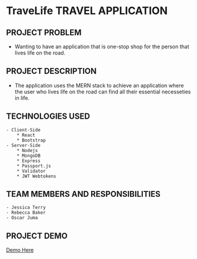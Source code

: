 # TraveLife TRAVEL APPLICATION

## PROJECT PROBLEM
- Wanting to have an application that is one-stop shop for the person that lives life on the road. 

## PROJECT DESCRIPTION
- The application uses the MERN stack to achieve an application where the user who lives life on the road can find all their essential necesseties in life. 

## TECHNOLOGIES USED
    - Client-Side
        * React
        * Bootstrap
    - Server-Side
        * Nodejs
        * MongoDB
        * Express
        * Passport.js
        * Validator
        * JWT Webtokens
    

## TEAM MEMBERS AND RESPONSIBILITIES

    - Jessica Terry
    - Rebecca Baker
    - Oscar Juma

## PROJECT DEMO
[Demo Here](https://off-grid1.herokuapp.com/)